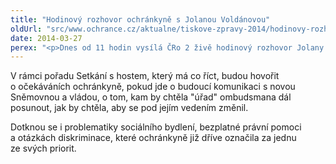 ```yaml
---
title: "Hodinový rozhovor ochránkyně s Jolanou Voldánovou"
oldUrl: "src/www.ochrance.cz/aktualne/tiskove-zpravy-2014/hodinovy-rozhovor-ochrankyne-s-jolanou-voldanovou"
date: 2014-03-27
perex: "<p>Dnes od 11 hodin vysílá ČRo 2 živě hodinový rozhovor Jolany Voldánové s veřejnou ochránkyní práv Annou Šabatovou.</p>"
---
```


<!-- imported from the old website -->

<p>V rámci pořadu Setkání s hostem, který má co říct, budou hovořit o očekáváních ochránkyně, pokud jde o budoucí komunikaci s novou Sněmovnou a vládou, o tom, kam by chtěla &quot;úřad&quot; ombudsmana dál posunout, jak by chtěla, aby se pod jejím vedením změnil.</p><p>Dotknou se i problematiky sociálního bydlení, bezplatné právní pomoci a otázkách diskriminace, které ochránkyně již dříve označila za jednu ze svých priorit.</p>
